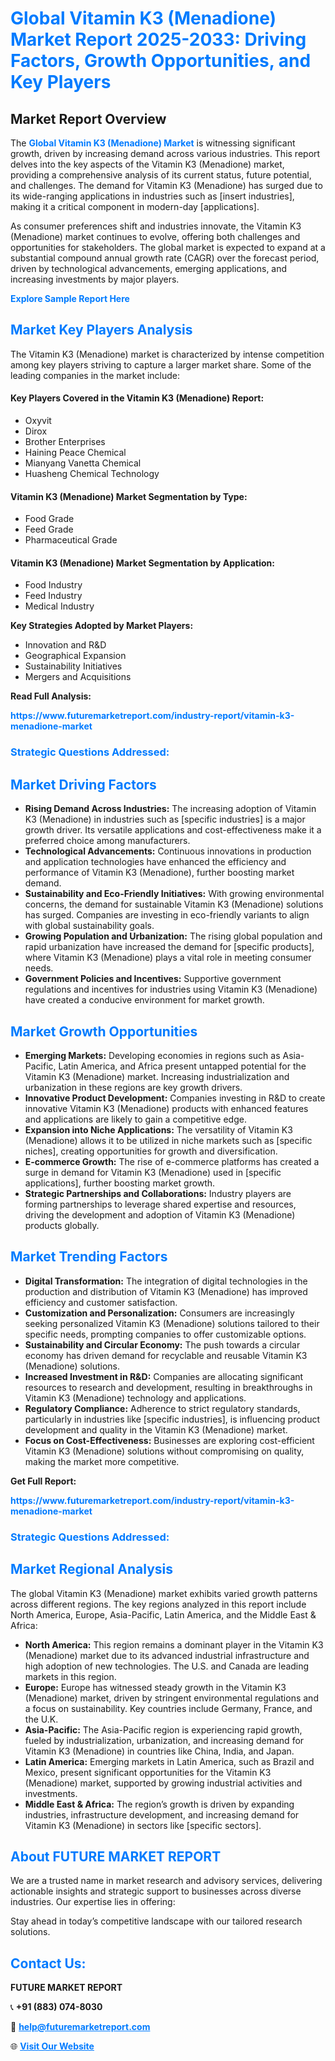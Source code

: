 <h1 style="color: #007BFF;">Global Vitamin K3 (Menadione) Market Report 2025-2033: Driving Factors, Growth Opportunities, and Key Players</h1>

<section id="overview">
<h2>Market Report Overview</h2>
<p>The <a href="https://www.futuremarketreport.com/industry-report/vitamin-k3-menadione-market" style="color: #007BFF; text-decoration: none;"><strong>Global Vitamin K3 (Menadione) Market</strong></a> is witnessing significant growth, driven by increasing demand across various industries. This report delves into the key aspects of the Vitamin K3 (Menadione) market, providing a comprehensive analysis of its current status, future potential, and challenges. The demand for Vitamin K3 (Menadione) has surged due to its wide-ranging applications in industries such as [insert industries], making it a critical component in modern-day [applications].</p>
<p>As consumer preferences shift and industries innovate, the Vitamin K3 (Menadione) market continues to evolve, offering both challenges and opportunities for stakeholders. The global market is expected to expand at a substantial compound annual growth rate (CAGR) over the forecast period, driven by technological advancements, emerging applications, and increasing investments by major players.</p>
</section>

<section id="overview">
<p><a href="https://www.futuremarketreport.com/request-sample/reportId=57398" style="color: #007BFF; text-decoration: none;"><strong>Explore Sample Report Here</strong></a></p>
</section>

<section id="key-players">
<h2 style="color: #007BFF;">Market Key Players Analysis</h2>
<p>The Vitamin K3 (Menadione) market is characterized by intense competition among key players striving to capture a larger market share. Some of the leading companies in the market include:</p>
<h4>Key Players Covered in the Vitamin K3 (Menadione) Report:</h4>
<ul><li>Oxyvit</li><li>Dirox</li><li>Brother Enterprises</li><li>Haining Peace Chemical</li><li>Mianyang Vanetta Chemical</li><li>Huasheng Chemical Technology</li></ul>
<h4>Vitamin K3 (Menadione) Market Segmentation by Type:</h4>
<ul><li>Food Grade</li><li>Feed Grade</li><li>Pharmaceutical Grade</li></ul>

<h4>Vitamin K3 (Menadione) Market Segmentation by Application:</h4>
<ul><li>Food Industry</li><li>Feed Industry</li><li>Medical Industry</li></ul>
<p><strong>Key Strategies Adopted by Market Players:</strong></p>
<ul>
<li>Innovation and R&D</li>
<li>Geographical Expansion</li>
<li>Sustainability Initiatives</li>
<li>Mergers and Acquisitions</li>
</ul>
</section>

<section>
<p><strong>Read Full Analysis: </strong></p><a href="https://www.futuremarketreport.com/industry-report/vitamin-k3-menadione-market" style="color: #007BFF; text-decoration: none;"><strong>https://www.futuremarketreport.com/industry-report/vitamin-k3-menadione-market</strong></a>
<h3 style="color: #007BFF;">Strategic Questions Addressed:</h3>
</section>

<section id="driving-factors">
<h2 style="color: #007BFF;">Market Driving Factors</h2>
<ul>
<li><strong>Rising Demand Across Industries:</strong> The increasing adoption of Vitamin K3 (Menadione) in industries such as [specific industries] is a major growth driver. Its versatile applications and cost-effectiveness make it a preferred choice among manufacturers.</li>
<li><strong>Technological Advancements:</strong> Continuous innovations in production and application technologies have enhanced the efficiency and performance of Vitamin K3 (Menadione), further boosting market demand.</li>
<li><strong>Sustainability and Eco-Friendly Initiatives:</strong> With growing environmental concerns, the demand for sustainable Vitamin K3 (Menadione) solutions has surged. Companies are investing in eco-friendly variants to align with global sustainability goals.</li>
<li><strong>Growing Population and Urbanization:</strong> The rising global population and rapid urbanization have increased the demand for [specific products], where Vitamin K3 (Menadione) plays a vital role in meeting consumer needs.</li>
<li><strong>Government Policies and Incentives:</strong> Supportive government regulations and incentives for industries using Vitamin K3 (Menadione) have created a conducive environment for market growth.</li>
</ul>
</section>

<section id="growth-opportunities">
<h2 style="color: #007BFF;">Market Growth Opportunities</h2>
<ul>
<li><strong>Emerging Markets:</strong> Developing economies in regions such as Asia-Pacific, Latin America, and Africa present untapped potential for the Vitamin K3 (Menadione) market. Increasing industrialization and urbanization in these regions are key growth drivers.</li>
<li><strong>Innovative Product Development:</strong> Companies investing in R&D to create innovative Vitamin K3 (Menadione) products with enhanced features and applications are likely to gain a competitive edge.</li>
<li><strong>Expansion into Niche Applications:</strong> The versatility of Vitamin K3 (Menadione) allows it to be utilized in niche markets such as [specific niches], creating opportunities for growth and diversification.</li>
<li><strong>E-commerce Growth:</strong> The rise of e-commerce platforms has created a surge in demand for Vitamin K3 (Menadione) used in [specific applications], further boosting market growth.</li>
<li><strong>Strategic Partnerships and Collaborations:</strong> Industry players are forming partnerships to leverage shared expertise and resources, driving the development and adoption of Vitamin K3 (Menadione) products globally.</li>
</ul>
</section>

<section id="trending-factors">
<h2 style="color: #007BFF;">Market Trending Factors</h2>
<ul>
<li><strong>Digital Transformation:</strong> The integration of digital technologies in the production and distribution of Vitamin K3 (Menadione) has improved efficiency and customer satisfaction.</li>
<li><strong>Customization and Personalization:</strong> Consumers are increasingly seeking personalized Vitamin K3 (Menadione) solutions tailored to their specific needs, prompting companies to offer customizable options.</li>
<li><strong>Sustainability and Circular Economy:</strong> The push towards a circular economy has driven demand for recyclable and reusable Vitamin K3 (Menadione) solutions.</li>
<li><strong>Increased Investment in R&D:</strong> Companies are allocating significant resources to research and development, resulting in breakthroughs in Vitamin K3 (Menadione) technology and applications.</li>
<li><strong>Regulatory Compliance:</strong> Adherence to strict regulatory standards, particularly in industries like [specific industries], is influencing product development and quality in the Vitamin K3 (Menadione) market.</li>
<li><strong>Focus on Cost-Effectiveness:</strong> Businesses are exploring cost-efficient Vitamin K3 (Menadione) solutions without compromising on quality, making the market more competitive.</li>
</ul>
</section>

<section>
<p><strong>Get Full Report: </strong></p><a href="https://www.futuremarketreport.com/industry-report/vitamin-k3-menadione-market" style="color: #007BFF; text-decoration: none;"><strong>https://www.futuremarketreport.com/industry-report/vitamin-k3-menadione-market</strong></a>
<h3 style="color: #007BFF;">Strategic Questions Addressed:</h3>
</section>


<section id="regional-analysis">
<h2 style="color: #007BFF;">Market Regional Analysis</h2>
<p>The global Vitamin K3 (Menadione) market exhibits varied growth patterns across different regions. The key regions analyzed in this report include North America, Europe, Asia-Pacific, Latin America, and the Middle East & Africa:</p>
<ul>
<li><strong>North America:</strong> This region remains a dominant player in the Vitamin K3 (Menadione) market due to its advanced industrial infrastructure and high adoption of new technologies. The U.S. and Canada are leading markets in this region.</li>
<li><strong>Europe:</strong> Europe has witnessed steady growth in the Vitamin K3 (Menadione) market, driven by stringent environmental regulations and a focus on sustainability. Key countries include Germany, France, and the U.K.</li>
<li><strong>Asia-Pacific:</strong> The Asia-Pacific region is experiencing rapid growth, fueled by industrialization, urbanization, and increasing demand for Vitamin K3 (Menadione) in countries like China, India, and Japan.</li>
<li><strong>Latin America:</strong> Emerging markets in Latin America, such as Brazil and Mexico, present significant opportunities for the Vitamin K3 (Menadione) market, supported by growing industrial activities and investments.</li>
<li><strong>Middle East & Africa:</strong> The region’s growth is driven by expanding industries, infrastructure development, and increasing demand for Vitamin K3 (Menadione) in sectors like [specific sectors].</li>
</ul>
</section>

<footer>
<h2 style="color: #007BFF;">About FUTURE MARKET REPORT</h2>
<p>We are a trusted name in market research and advisory services, delivering actionable insights and strategic support to businesses across diverse industries. Our expertise lies in offering:</p>

<p>Stay ahead in today’s competitive landscape with our tailored research solutions.</p>

<h2 style="color: #007BFF;">Contact Us:</h2>
<p><strong>FUTURE MARKET REPORT</strong></p>
<p>📞 <strong>+91 (883) 074-8030</strong></p>
<p>📧 <strong><a href="mailto:help@futuremarketreport.com" style="color: #007BFF;">help@futuremarketreport.com</a></strong></p>
<p>🌐 <strong><a href="https://www.futuremarketreport.com/" style="color: #007BFF;">Visit Our Website</a></strong></p>
</footer>
